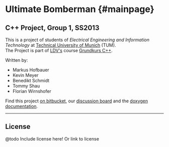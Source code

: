Ultimate Bomberman  {#mainpage}
====================

C++ Project, Group 1, SS2013
---------------------

This is a project of students of *Electrical Engineering and Information Technology* at [Technical University of Munich](http://www.tum.de) (TUM).  
The Project is part of [LDV's](http://www.ldv.ei.tum.de/en/homepage/) course [Grundkurs C++](http://www.ldv.ei.tum.de/en/lehre/grundkurs-c/").

Written by:     

-   Markus Hofbauer  
-   Kevin Meyer  
-   Benedikt Schmidt  
-   Tommy Shau  
-   Florian Wirnshofer  
  
  
Find this project [on bitbucket](https://bitbucket.org/grundkurscpp/game), our [discussion board](http://kevin-meyer.de/forum/) and the [doxygen documentation](http://kevin-meyer.de/docu/).

---

License
------
@todo Include license here! Or link to license
